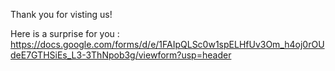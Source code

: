 Thank you for visting us! 

Here is a surprise for you :    https://docs.google.com/forms/d/e/1FAIpQLSc0w1spELHfUv3Om_h4oj0rOUdeE7GTHSiEs_L3-3ThNpob3g/viewform?usp=header
